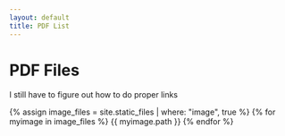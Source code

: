 ```yaml
---
layout: default
title: PDF List
---
```


# PDF Files

I still have to figure out how to do proper links  

{% assign image_files = site.static_files | where: "image", true %}
{% for myimage in image_files %}
  {{ myimage.path }}
{% endfor %}
